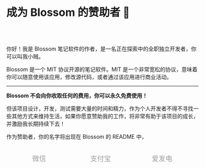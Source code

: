 <script setup lang="ts">
import { onMounted } from 'vue'
import { info } from '../../scripts/stat-api'

onMounted(() => {
  info()
})
</script>

# 成为 Blossom 的赞助者 🤝

<br/>
<br/>
<bl-img src="../../imgs/logo/logo.svg" width="150px" :shadow="false" :drop-shadow="true"/>

你好！我是 Blossom 笔记软件的作者，是一名正在探索中的全职独立开发者，你可以叫我小贼。

Blossom 是一个 MIT 协议开源的笔记软件。MIT 是一个非常宽松的协议，意味着你可以随意使用该应用，修改源代码，或者通过该应用进行商业活动。

---

**Blossom 不会向你收取任何的费用，你可以永久免费使用！**

但该项目设计，开发，测试需要大量的时间和精力，作为个人开发者不得不寻找一些其他方式来维持生活，如果你愿意赞助我的工作，将非常有助于该项目的成长，并激励我长期持续下去！

作为赞助者，你的名字将出现在 Blossom 的 README 中，

<div class="sponsor">
  <div class="item">
    <bl-img src="../../imgs/blossom/wechat.png" />
    <div class="name">微信</div>
  </div>

  <div class="item">
    <bl-img src="../../imgs/blossom/ali.png" />
    <div class="name">支付宝</div>
  </div>
  
  <div class="item">
    <bl-img src="../../imgs/blossom/aifadian.png" />
    <div class="name">爱发电</div>
  </div>
</div>

<style scoped>
.sponsor {
  display:flex;flex-direction: row;justify-content: space-around;overflow:scroll;
  padding: 10px;
  margin-bottom:20px;
}

.sponsor .item {
  min-width:30%;
  margin-right:10px;
}

.sponsor .item .name {
  width: 100%;
  font-size: 18px;
  color: #9E9E9E;
  text-align: center;
  margin-top: 10px;
}
</style>
